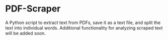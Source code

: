 # PDF-Scraper
A Python script to extract text from PDFs, save it as a text file, and split the text into individual words. Additional functionality for analyzing scraped text will be added soon.
